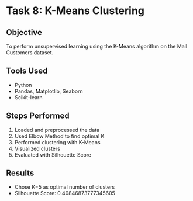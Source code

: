 # Task 8: K-Means Clustering

## Objective
To perform unsupervised learning using the K-Means algorithm on the Mall Customers dataset.

## Tools Used
- Python
- Pandas, Matplotlib, Seaborn
- Scikit-learn

## Steps Performed
1. Loaded and preprocessed the data
2. Used Elbow Method to find optimal K
3. Performed clustering with K-Means
4. Visualized clusters
5. Evaluated with Silhouette Score

## Results
- Chose K=5 as optimal number of clusters
- Silhouette Score: 0.40846873777345605
